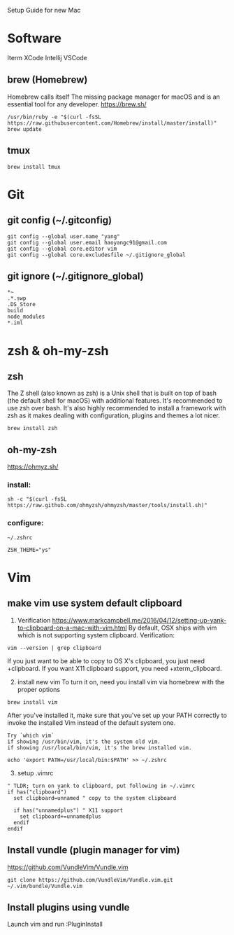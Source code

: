 Setup Guide for new Mac

# Software
Iterm
XCode
Intellij
VSCode
## brew (Homebrew)
Homebrew calls itself The missing package manager for macOS and is an essential tool for any developer.
https://brew.sh/
```
/usr/bin/ruby -e "$(curl -fsSL https://raw.githubusercontent.com/Homebrew/install/master/install)"
brew update
```

## tmux
```
brew install tmux
```

# Git
## git config (~/.gitconfig)
```
git config --global user.name "yang"
git config --global user.email haoyangc91@gmail.com
git config --global core.editor vim
git config --global core.excludesfile ~/.gitignore_global
```

## git ignore (~/.gitignore_global)
```
*~
.*.swp
.DS_Store
build
node_modules
*.iml
```

# zsh & oh-my-zsh
## zsh
The Z shell (also known as zsh) is a Unix shell that is built on top of bash (the default shell for macOS) with additional features. It's recommended to use zsh over bash. It's also highly recommended to install a framework with zsh as it makes dealing with configuration, plugins and themes a lot nicer.
```
brew install zsh
```

## oh-my-zsh
https://ohmyz.sh/
### install: 
```
sh -c "$(curl -fsSL https://raw.github.com/ohmyzsh/ohmyzsh/master/tools/install.sh)"
```
### configure:
`~/.zshrc`
```
ZSH_THEME="ys"
```

# Vim
## make vim use system default clipboard

1. Verification
https://www.markcampbell.me/2016/04/12/setting-up-yank-to-clipboard-on-a-mac-with-vim.html
By default, OSX ships with vim which is not supporting system clipboard. Verification:
```
vim --version | grep clipboard
```
If you just want to be able to copy to OS X's clipboard, you just need +clipboard. If you want X11 clipboard support, you need +xterm_clipboard.

2. install new vim
To turn it on, need you install vim via homebrew with the proper options
```
brew install vim
```
After you've installed it, make sure that you've set up your PATH correctly to invoke the installed Vim instead of the default system one.
```
Try `which vim`
if showing /usr/bin/vim, it's the system old vim.
if showing /usr/local/bin/vim, it's the brew installed vim.
```
```
echo 'export PATH=/usr/local/bin:$PATH' >> ~/.zshrc
```

3. setup .vimrc
```
" TLDR; turn on yank to clipboard, put following in ~/.vimrc
if has("clipboard")
  set clipboard=unnamed " copy to the system clipboard

  if has("unnamedplus") " X11 support
    set clipboard+=unnamedplus
  endif
endif
```

## Install vundle (plugin manager for vim)
https://github.com/VundleVim/Vundle.vim
```
git clone https://github.com/VundleVim/Vundle.vim.git ~/.vim/bundle/Vundle.vim
```

## Install plugins using vundle
Launch vim and run :PluginInstall





